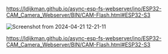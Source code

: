 https://ldijkman.github.io/async-esp-fs-webserver/ino/ESP32-CAM_Camera_Webserver/BIN/CAM-Flash.html#ESP32-S3

![Screenshot from 2024-04-21 12-21-11](https://github.com/ldijkman/async-esp-fs-webserver/assets/45427770/146f8805-76f0-4986-9b2a-5dde3f4fa864)

https://ldijkman.github.io/async-esp-fs-webserver/ino/ESP32-CAM_Camera_Webserver/BIN/CAM-Flash.html#ESP32-S3
